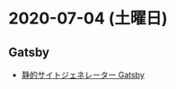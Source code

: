 # 2020-07-04 (土曜日)

## Gatsby

- [静的サイトジェネレーター Gatsby](https://qiita.com/umamichi/items/9bd08a21fddc71588efc)
